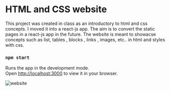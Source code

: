 # HTML and CSS website

This project was created in class as an introductory to html and css concepts. I moved it into a react-js app. The aim is to convert the static pages in a react-js app in the future. The website is meant to showacse concepts such as list, tables , blocks , links , images, etc.. in html and styles with css.

### `npm start`

Runs the app in the development mode.\
Open [http://localhost:3000](http://localhost:3000) to view it in your browser.


![website](https://user-images.githubusercontent.com/17013385/208271305-235d99f6-6f27-4ec0-8eaf-27042f8a6cdf.png)
